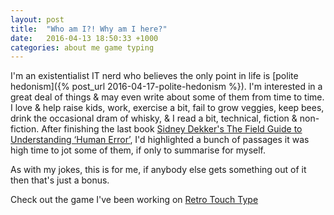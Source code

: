 ```yaml
---
layout: post
title:  "Who am I?! Why am I here?"
date:   2016-04-13 18:50:33 +1000
categories: about me game typing
---
```

I'm an existentialist IT nerd who believes the only point in life is [polite hedonism]({% post_url 2016-04-17-polite-hedonism %}).  I'm interested in a great deal of things & may even write about some of them from time to time.  I love & help raise kids, work, exercise a bit, fail to grow veggies, keep bees, drink the occasional dram of whisky, & I read a bit, technical, fiction & non-fiction.  After finishing the last book [Sidney Dekker's The Field Guide to Understanding ‘Human Error’](http://sidneydekker.com/books/), I'd highlighted a bunch of passages it was high time to jot some of them, if only to summarise for myself.

As with my jokes, this is for me, if anybody else gets something out of it then that's just a bonus.

Check out the game I've been working on [Retro Touch Type][retro-touch-type]

[retro-touch-type]: http://krutisfood.github.io/retro-touch-type/
